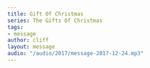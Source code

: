 ```yaml
---
title: Gift Of Christmas
series: The Gifts Of Christmas
tags:
- message
author: cliff
layout: message
audio: "/audio/2017/message-2017-12-24.mp3"
---
```


